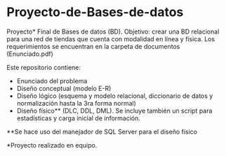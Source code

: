 # Proyecto-de-Bases-de-datos
Proyecto* Final de Bases de datos (BD). 
Objetivo: crear una BD relacional para una red de tiendas que cuenta con modalidad en línea y física. Los requerimientos se encuentran en la carpeta de documentos (Enunciado.pdf)

Este repositorio contiene:
- Enunciado del problema
- Diseño conceptual (modelo E-R)
- Diseño lógico (esquema y modelo relacional, diccionario de datos y normalización hasta la 3ra forma normal)
- Diseño físico** (DLC, DDL, DML). Se incluye también un script para estadísticas y carga inicial de información.

 **Se hace uso del manejador de SQL Server para el diseño físico

*Proyecto realizado en equipo.

